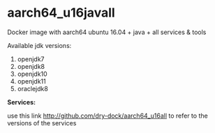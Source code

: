
# aarch64_u16javall

Docker image with aarch64 ubuntu 16.04 + java + all services &amp; tools

Available jdk versions:

1. openjdk7
2. openjdk8
4. openjdk10
4. openjdk11
3. oraclejdk8

**Services:**

use this link http://github.com/dry-dock/aarch64_u16all to refer to the versions of the services
